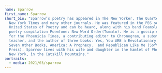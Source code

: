 ```yaml
---
name: Sparrow
first_name: Sparrow
short_bio: "Sparrow’s poetry has appeared in The New Yorker, The Quarterly, The
  New York Times and many other journals. He was featured in the PBS series The
  United States of Poetry and can be heard, along with his band Foamola, on the
  poetry compilation Poemfone: New Word Order(Tomato). He is a gossip columnist
  for the Phoenicia Times, a contributing editor to Chronogram, a substitute
  teacher, and the author of three books: Yes, You ARE a Revolutionary! Plus
  Seven Other Books, America: A Prophecy,  and Republican Like Me (Soft Skull
  Press). Sparrow lives with his wife and daughter in the hamlet of Phoenicia,
  New York, in the Catskill Mountains."
portraits:
  - media: 2021/03/sparrow
---
```

